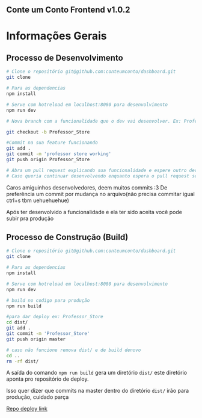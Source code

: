 Conte um Conto Frontend v1.0.2
---

# Informações Gerais

## Processo de Desenvolvimento
``` bash
# Clone o repositório git@github.com:conteumconto/dashboard.git
git clone

# Para as dependencias
npm install

# Serve com hotreload em localhost:8080 para desenvolvimento
npm run dev

# Nova branch com a funcionalidade que o dev vai desenvolver. Ex: Professor_Store

git checkout -b Professor_Store

#Commit na sua feature funcionando
git add .
git commit -m 'professor store working'
git push origin Professor_Store

# Abra um pull request explicando sua funcionalidade e espere outro dev dar merge pra versão estavel.
# Caso queria continuar desenvolvendo enquanto espera o pull request ser fechado crie outra branch.
```
Caros amiguinhos desenvolvedores, deem muitos commits :3
De preferência um commit por mudança no arquivo(não precisa commitar igual ctrl+s tbm uehuehuehue)

Após ter desenvolvido a funcionalidade e ela ter sido aceita você pode subir pra produção

## Processo de Construção (Build)

``` bash
# Clone o repositório git@github.com:conteumconto/dashboard.git
git clone

# Para as dependencias
npm install

# Serve com hotreload em localhost:8080 para desenvolvimento
npm run dev

# build no codigo para produção
npm run build

#para dar deploy ex: Professor_Store
cd dist/
git add .
git commit -m 'Professor_Store'
git push origin master

# caso não funcione remova dist/ e de build denovo
cd ..
rm -rf dist/
```
A saída do comando ```npm run build``` gera um diretório ```dist/``` este diretório aponta pro repositório de deploy. 

Isso quer dizer que commits na master dentro do diretório ```dist/``` irão para produção, cuidado parça

[Repo deploy link](https://github.com/conteumconto/backend) 
